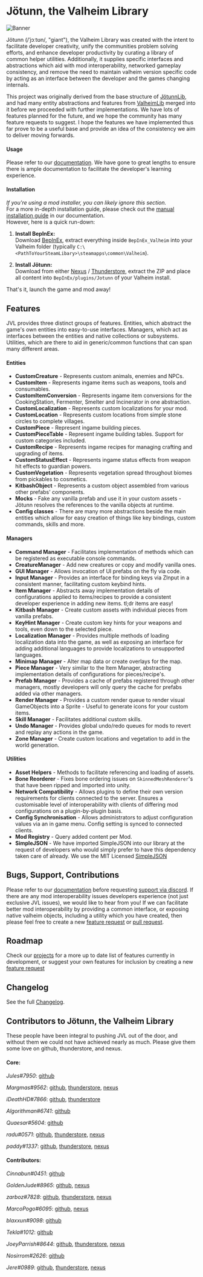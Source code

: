 # Jötunn, the Valheim Library
![Banner](https://raw.github.com/Valheim-Modding/Jotunn/prod/JotunnLib/Documentation/images/banner.png)

Jötunn (/ˈjɔːtʊn/, "giant"), the Valheim Library was created with the intent to facilitate developer creativity, unify the communities problem solving efforts, and enhance developer productivity by curating a library of common helper utilities. Additionally, it supplies specific interfaces and abstractions which aid with mod interoperability, networked gameplay consistency, and remove the need to maintain valheim version specific code by acting as an interface between the developer and the games changing internals.

This project was originally derived from the base structure of [JötunnLib](https://github.com/jotunnlib/jotunnlib), and had many entity abstractions and features from [ValheimLib](https://github.com/Valheim-Modding/ValheimLib) merged into it before we proceeded with further implementations. We have lots of features planned for the future, and we hope the community has many feature requests to suggest. I hope the features we have implemented thus far prove to be a useful base and provide an idea of the consistency we aim to deliver moving forwards.

#### Usage
Please refer to our [documentation](https://valheim-modding.github.io/Jotunn/). We have gone to great lengths to ensure there is ample documentation to facilitate the developer's learning experience.

#### Installation
_If you're using a mod installer, you can likely ignore this section._  
For a more in-depth installation guide, please check out the [manual installation guide](https://valheim-modding.github.io/Jotunn/guides/installation.html) in our documentation.  
However, here is a quick run-down:

1. **Install BepInEx:**\
Download [BepInEx](https://valheim.thunderstore.io/package/denikson/BepInExPack_Valheim/), extract everything inside `BepInEx_Valheim` into your Valheim folder (typically `C:\<PathToYourSteamLibary>\steamapps\common\Valheim`).

2. **Install Jötunn:**\
Download from either [Nexus](https://www.nexusmods.com/valheim/mods/1138) / [Thunderstore](https://valheim.thunderstore.io/package/ValheimModding/Jotunn), extract the ZIP and place all content into `BepInEx/plugins/Jotunn` of your Valheim install.

That's it, launch the game and mod away!

## Features
JVL provides three distinct groups of features. Entities, which abstract the game's own entities into easy-to-use interfaces. Managers, which act as interfaces between the entities and native collections or subsystems. Utilities, which are there to aid in generic/common functions that can span many different areas.

#### Entities
- **CustomCreature** - Represents custom animals, enemies and NPCs.
- **CustomItem** - Represents ingame items such as weapons, tools and consumables.
- **CustomItemConversion** - Represents ingame item conversions for the CookingStation, Fermenter, Smelter and Incinerator in one abstraction.
- **CustomLocalization** - Represents custom localizations for your mod.
- **CustomLocation** - Represents custom locations from simple stone circles to complete villages.
- **CustomPiece** - Represent ingame building pieces.
- **CustomPieceTable** - Represent ingame building tables. Support for custom categories included.
- **CustomRecipe** - Represents ingame recipes for managing crafting and upgrading of items.
- **CustomStatusEffect** - Represents ingame status effects from weapon hit effects to guardian powers.
- **CustomVegetation** - Represents vegetation spread throughout biomes from pickables to cosmetics.
- **KitbashObject** - Represents a custom object assembled from various other prefabs' components.
- **Mocks** - Fake any vanilla prefab and use it in your custom assets - Jötunn resolves the references to the vanilla objects at runtime.
- **Config classes** - There are many more abstractions beside the main entities which allow for easy creation of things like key bindings, custom commands, skills and more.

#### Managers
- **Command Manager** - Facilitates implementation of methods which can be registered as executable console commands.
- **CreatureManager** - Add new creatures or copy and modify vanilla ones.
- **GUI Manager** - Allows invocation of UI prefabs on the fly via code.
- **Input Manager** - Provides an interface for binding keys via ZInput in a consistent manner, facilitating custom keybind hints.
- **Item Manager** - Abstracts away implementation details of configurations applied to items/recipes to provide a consistent developer experience in adding new items. tl;dr items are easy!
- **Kitbash Manager** - Create custom assets with individual pieces from vanilla prefabs.
- **KeyHint Manager** - Create custom key hints for your weapons and tools, even down to the selected piece.
- **Localization Manager** - Provides multiple methods of loading localization data into the game, as well as exposing an interface for adding additional languages to provide localizations to unsupported languages.
- **Minimap Manager** - Alter map data or create overlays for the map.
- **Piece Manager** - Very similar to the Item Manager, abstracting implementation details of configurations for pieces/recipe's.
- **Prefab Manager** - Provides a cache of prefabs registered through other managers, mostly developers will only query the cache for prefabs added via other managers.
- **Render Manager** - Provides a custom render queue to render visual GameObjects into a Sprite - Useful to generate icons for your custom items.
- **Skill Manager** - Facilitates additional custom skills.
- **Undo Manager** - Provides global undo/redo queues for mods to revert and replay any actions in the game.
- **Zone Manager** - Create custom locations and vegetation to add in the world generation.

#### Utilities
- **Asset Helpers** - Methods to facilitate referencing and loading of assets.
- **Bone Reorderer** - Fixes bone ordering issues on `SkinnedMeshRenderer`'s that have been ripped and imported into unity.
- **Network Compatibility** - Allows plugins to define their own version requirements for clients connected to the server. Ensures a customisable level of interoperability with clients of differing mod configurations on a plugin-by-plugin basis.
- **Config Synchronisation** - Allows administrators to adjust configuration values via an in game menu. Config setting is synced to connected clients.
- **Mod Registry** - Query added content per Mod.
- **SimpleJSON** - We have imported SimpleJSON into our library at the request of developers who would simply prefer to have this dependency taken care of already. We use the MIT Licensed [SimpleJSON](https://simplejson.readthedocs.io/en/latest/)

## Bugs, Support, Contributions
Please refer to our [documentation](https://valheim-modding.github.io/Jotunn/) before requesting [support via discord](https://discord.gg/DdUt6g7gyA). If there are any mod interoperability issues developers experience (not just exclusive JVL issues), we would like to hear from you! If we can facilitate better mod interoperability by providing a common interface, or exposing native valheim objects, including a utility which you have created, then please feel free to create a new [feature request](https://github.com/Valheim-Modding/Jotunn/issues/new?assignees=&labels=&template=feature_request.md&title=%5BFEATURE%5D) or [pull request](https://github.com/Valheim-Modding/Jotunn/pulls).

## Roadmap
Check our [projects](https://github.com/Valheim-Modding/Jotunn/projects) for a more up to date list of features currently in development, or suggest your own features for inclusion by creating a new [feature request](https://github.com/Valheim-Modding/Jotunn/issues/new?assignees=&labels=&template=feature_request.md&title=%5BFEATURE%5D)

## Changelog

See the full [Changelog](https://github.com/Valheim-Modding/Jotunn/blob/prod/CHANGELOG.md).

## Contributors to Jötunn, the Valheim Library

These people have been integral to pushing JVL out of the door, and without them we could not have achieved nearly as much. Please give them some love on github, thunderstore, and nexus.

#### Core:

*Jules#7950*: [github](https://github.com/sirskunkalot)

*Margmas#9562*: [github](https://github.com/MSchmoecker), [thunderstore](https://valheim.thunderstore.io/package/MSchmoecker/), [nexus](https://www.nexusmods.com/users/111418768)

*iDeathHD#7866*: [github](https://github.com/xiaoxiao921), [thunderstore](https://valheim.thunderstore.io/package/xiaoxiao921/)

*Algorithman#6741*: [github](https://github.com/Algorithman)

*Quaesar#5604*: [github](https://github.com/RatikKapoor)

*radu#0571*: [github](https://github.com/raduschirliu), [thunderstore](https://valheim.thunderstore.io/package/radu/), [nexus](https://www.nexusmods.com/users/112072898)

*paddy#1337*: [github](https://github.com/paddywaan), [thunderstore](https://valheim.thunderstore.io/package/paddywan/), [nexus](https://valheim.thunderstore.io/package/ValheimModding/)

#### Contributors:

*Cinnabun#0451*: [github](https://github.com/capnbubs)

*GoldenJude#8965*: [github](https://github.com/GoldenJude), [nexus](https://www.nexusmods.com/users/48864143?tab=user+files)

*zarboz#7828*: [github](https://github.com/sbtoonz), [thunderstore](https://valheim.thunderstore.io/package/sbtoonz/), [nexus](https://www.nexusmods.com/users/4057483)

*MarcoPogo#6095*: [github](https://github.com/MathiasDecrock), [nexus](https://www.nexusmods.com/users/3030830?tab=user+files)

*blaxxun#9098*: [github](https://github.com/blaxxun-boop)

*Tekla#1012*: [github](https://github.com/T3kla/ValMods/wiki)

*JoeyParrish#8644*: [github](https://github.com/joeyparrish), [thunderstore](https://valheim.thunderstore.io/package/joeyparrish/), [nexus](https://www.nexusmods.com/users/128211453)

*Nosirrom#2626*: [github](https://github.com/donchad)

*Jere#0989*: [github](https://github.com/JereKuusela), [thunderstore](https://valheim.thunderstore.io/package/JereKuusela/), [nexus](https://www.nexusmods.com/valheim/users/117845818)